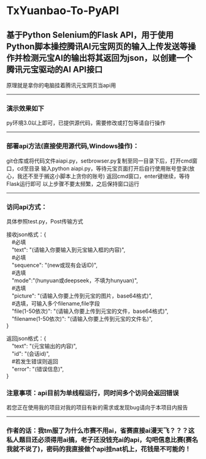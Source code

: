 # TxYuanbao-To-PyAPI
<h2>基于Python Selenium的Flask API，用于使用Python脚本操控腾讯AI元宝网页的输入上传发送等操作并检测元宝AI的输出将其返回为json，以创建一个腾讯元宝驱动的AI API接口</h2>  
原理就是拿你的电脑挂着腾讯元宝网页当api用  

---
<h3>演示效果如下</h3>


py环境3.0以上即可，已提供源代码，需要修改或打包等请自行操作  

---
<h3>部署api方法(直接使用源代码,Windows操作)：</h3>  
git仓库或将代码文件aiapi.py，setbrowser.py复制至同一目录下后，打开cmd窗口，cd至目录  
输入python aiapi.py，等待元宝页面打开后自行使用账号登录(放心，我还不至于搁这小脚本上贪你的账号)  
返回cmd窗口，enter键继续，等待Flask运行即可    
以上步骤不要太频繁，之后保持窗口运行  

---
<h3>访问api方式：</h3>  
具体参照test.py，Post传输方式  

接收json格式：{  
  &emsp;#必填  
  &emsp;"text": "(请输入你要输入到元宝输入框的内容)",  
  &emsp;#必填  
  &emsp;"sequence": "(new或现有会话ID)",  
  &emsp;#选填  
  &emsp;"mode":"(hunyuan或deepseek，不填为hunyuan)",  
  &emsp;#选填  
  &emsp;"picture": "(请输入你要上传到元宝的图片，base64格式)",  
  &emsp;#选填，可输入多个filename,file字段  
  &emsp;"file(1-50依次)": "(请输入你要上传到元宝的文件，base64格式)",  
  &emsp;"filename(1-50依次)": "(请输入你要上传到元宝的文件名)",  
}  

返回json格式：{  
  &emsp;"text": "(元宝输出的内容)",  
  &emsp;"id": "(会话id)",  
  &emsp;#若发生错误则返回  
  &emsp;"error": "(错误信息)",  
}  

<h3>注意事项：api目前为单线程运行，同时间多个访问会返回错误</h3>  
若您正在使用我的项目对我的项目有新的需求或发现bug请向于本项目内报告

---
<h3>作者的话：我tm服了为什么市赛不用ai，省赛直接ai漫天飞？？？这私人题目还必须得用ai搞，老子还没钱充ai的api，勾吧信息比赛(赛名我就不说了)，密码的我直接做个api挂nat机上，花钱是不可能的！</h3>
